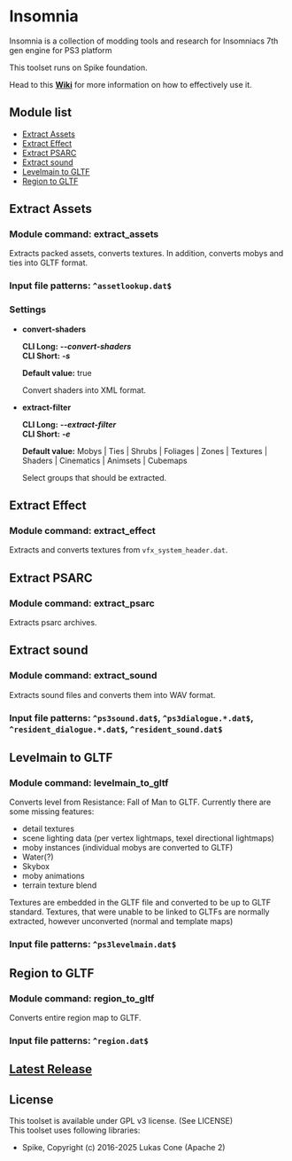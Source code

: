 # Insomnia

Insomnia is a collection of modding tools and research for Insomniacs 7th gen engine for PS3 platform

This toolset runs on Spike foundation.

Head to this **[Wiki](https://github.com/PredatorCZ/Spike/wiki/Spike)** for more information on how to effectively use it.
<h2>Module list</h2>
<ul>
<li><a href="#Extract-Assets">Extract Assets</a></li>
<li><a href="#Extract-Effect">Extract Effect</a></li>
<li><a href="#Extract-PSARC">Extract PSARC</a></li>
<li><a href="#Extract-sound">Extract sound</a></li>
<li><a href="#Levelmain-to-GLTF">Levelmain to GLTF</a></li>
<li><a href="#Region-to-GLTF">Region to GLTF</a></li>
</ul>

## Extract Assets

### Module command: extract_assets

Extracts packed assets, converts textures.
In addition, converts mobys and ties into GLTF format.

### Input file patterns: `^assetlookup.dat$`

### Settings

- **convert-shaders**

  **CLI Long:** ***--convert-shaders***\
  **CLI Short:** ***-s***

  **Default value:** true

  Convert shaders into XML format.

- **extract-filter**

  **CLI Long:** ***--extract-filter***\
  **CLI Short:** ***-e***

  **Default value:** Mobys | Ties | Shrubs | Foliages | Zones | Textures | Shaders | Cinematics | Animsets | Cubemaps

  Select groups that should be extracted.

## Extract Effect

### Module command: extract_effect

Extracts and converts textures from `vfx_system_header.dat`.

## Extract PSARC

### Module command: extract_psarc

Extracts psarc archives.

## Extract sound

### Module command: extract_sound

Extracts sound files and converts them into WAV format.

### Input file patterns: `^ps3sound.dat$`, `^ps3dialogue.*.dat$`, `^resident_dialogue.*.dat$`, `^resident_sound.dat$`

## Levelmain to GLTF

### Module command: levelmain_to_gltf

Converts level from Resistance: Fall of Man to GLTF.
Currently there are some missing features:

- detail textures
- scene lighting data (per vertex lightmaps, texel directional lightmaps)
- moby instances (individual mobys are converted to GLTF)
- Water(?)
- Skybox
- moby animations
- terrain texture blend

Textures are embedded in the GLTF file and converted to be up to GLTF standard.
Textures, that were unable to be linked to GLTFs are normally extracted, however unconverted (normal and template maps)

### Input file patterns: `^ps3levelmain.dat$`

## Region to GLTF

### Module command: region_to_gltf

Converts entire region map to GLTF.

### Input file patterns: `^region.dat$`

## [Latest Release](https://github.com/PredatorCZ/InsomniaToolset/releases)

## License

This toolset is available under GPL v3 license. (See LICENSE)\
This toolset uses following libraries:

- Spike, Copyright (c) 2016-2025 Lukas Cone (Apache 2)
